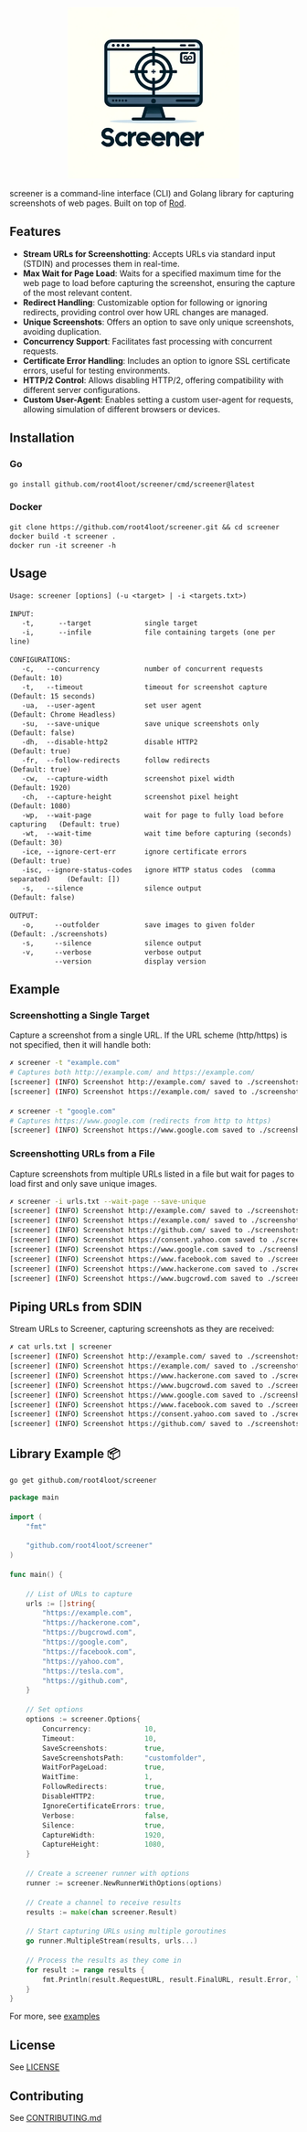 <p align="center">
<img src="./assets/logo.png" alt="screener logo" width="300"/>
</p>

screener is a command-line interface (CLI) and Golang library for capturing screenshots of web pages. Built on top of [Rod](https://github.com/go-rod/rod).

## Features

- **Stream URLs for Screenshotting**: Accepts URLs via standard input (STDIN) and processes them in real-time.
- **Max Wait for Page Load**: Waits for a specified maximum time for the web page to load before capturing the screenshot, ensuring the capture of the most relevant content.
- **Redirect Handling**: Customizable option for following or ignoring redirects, providing control over how URL changes are managed.
- **Unique Screenshots**: Offers an option to save only unique screenshots, avoiding duplication.
- **Concurrency Support**: Facilitates fast processing with concurrent requests.
- **Certificate Error Handling**: Includes an option to ignore SSL certificate errors, useful for testing environments.
- **HTTP/2 Control**: Allows disabling HTTP/2, offering compatibility with different server configurations.
- **Custom User-Agent**: Enables setting a custom user-agent for requests, allowing simulation of different browsers or devices.

## Installation

### Go
```
go install github.com/root4loot/screener/cmd/screener@latest
```

### Docker

```
git clone https://github.com/root4loot/screener.git && cd screener
docker build -t screener .
docker run -it screener -h
```

## Usage

```
Usage: screener [options] (-u <target> | -i <targets.txt>)

INPUT:
   -t,      --target             single target
   -i,      --infile             file containing targets (one per line)

CONFIGURATIONS:
   -c,   --concurrency           number of concurrent requests                  (Default: 10)
   -t,   --timeout               timeout for screenshot capture                 (Default: 15 seconds)
   -ua,  --user-agent            set user agent                                 (Default: Chrome Headless)
   -su,  --save-unique           save unique screenshots only                   (Default: false)
   -dh,  --disable-http2         disable HTTP2                                  (Default: true)
   -fr,  --follow-redirects      follow redirects                               (Default: true)
   -cw,  --capture-width         screenshot pixel width                         (Default: 1920)
   -ch,  --capture-height        screenshot pixel height                        (Default: 1080)
   -wp,  --wait-page             wait for page to fully load before capturing   (Default: true)
   -wt,  --wait-time             wait time before capturing (seconds)           (Default: 30)
   -ice, --ignore-cert-err       ignore certificate errors                      (Default: true)
   -isc, --ignore-status-codes   ignore HTTP status codes  (comma separated)    (Default: [])
   -s,   --silence               silence output                                 (Default: false)

OUTPUT:
   -o,     --outfolder           save images to given folder     (Default: ./screenshots)
   -s,     --silence             silence output
   -v,     --verbose             verbose output
           --version             display version
```

## Example

### Screenshotting a Single Target
Capture a screenshot from a single URL. If the URL scheme (http/https) is not specified, then it will handle both:

```sh
✗ screener -t "example.com"
# Captures both http://example.com/ and https://example.com/
[screener] (INFO) Screenshot http://example.com/ saved to ./screenshots                                                                                                                                                                                                                                                                                                  
[screener] (INFO) Screenshot https://example.com/ saved to ./screenshots

✗ screener -t "google.com"
# Captures https://www.google.com (redirects from http to https)
[screener] (INFO) Screenshot https://www.google.com saved to ./screenshots 
```

### Screenshotting URLs from a File
Capture screenshots from multiple URLs listed in a file but wait for pages to load first and only save unique images.

```sh
✗ screener -i urls.txt --wait-page --save-unique 
[screener] (INFO) Screenshot http://example.com/ saved to ./screenshots                                                                                                                                                                                                                                                                                                  
[screener] (INFO) Screenshot https://example.com/ saved to ./screenshots                                                                                                                                                                                                                                                                                                 
[screener] (INFO) Screenshot https://github.com/ saved to ./screenshots                                                                                                                                                                                                                                                                                                  
[screener] (INFO) Screenshot https://consent.yahoo.com saved to ./screenshots                                                                                                                                                                                                                                                                                            
[screener] (INFO) Screenshot https://www.google.com saved to ./screenshots                                                                                                                                                                                                                                                                                               
[screener] (INFO) Screenshot https://www.facebook.com saved to ./screenshots                                                                                                                                                                                                                                                                                             
[screener] (INFO) Screenshot https://www.hackerone.com saved to ./screenshots                                                                                                                                                                                                                                                                                            
[screener] (INFO) Screenshot https://www.bugcrowd.com saved to ./screenshots 
```

## Piping URLs from SDIN
Stream URLs to Screener, capturing screenshots as they are received:

```sh
✗ cat urls.txt | screener                        
[screener] (INFO) Screenshot http://example.com/ saved to ./screenshots
[screener] (INFO) Screenshot https://example.com/ saved to ./screenshots
[screener] (INFO) Screenshot https://www.hackerone.com saved to ./screenshots
[screener] (INFO) Screenshot https://www.bugcrowd.com saved to ./screenshots
[screener] (INFO) Screenshot https://www.google.com saved to ./screenshots
[screener] (INFO) Screenshot https://www.facebook.com saved to ./screenshots
[screener] (INFO) Screenshot https://consent.yahoo.com saved to ./screenshots
[screener] (INFO) Screenshot https://github.com/ saved to ./screenshots
```


## Library Example 📦

```
go get github.com/root4loot/screener
```

```go
package main

import (
	"fmt"

	"github.com/root4loot/screener"
)

func main() {

	// List of URLs to capture
	urls := []string{
		"https://example.com",
		"https://hackerone.com",
		"https://bugcrowd.com",
		"https://google.com",
		"https://facebook.com",
		"https://yahoo.com",
		"https://tesla.com",
		"https://github.com",
	}

	// Set options
	options := screener.Options{
		Concurrency:             10,
		Timeout:                 10,
		SaveScreenshots:         true,
		SaveScreenshotsPath:     "customfolder",
		WaitForPageLoad:         true,
		WaitTime:                1,
		FollowRedirects:         true,
		DisableHTTP2:            true,
		IgnoreCertificateErrors: true,
		Verbose:                 false,
		Silence:                 true,
		CaptureWidth:            1920,
		CaptureHeight:           1080,
	}

	// Create a screener runner with options
	runner := screener.NewRunnerWithOptions(options)

	// Create a channel to receive results
	results := make(chan screener.Result)

	// Start capturing URLs using multiple goroutines
	go runner.MultipleStream(results, urls...)

	// Process the results as they come in
	for result := range results {
		fmt.Println(result.RequestURL, result.FinalURL, result.Error, len(result.Image))
	}
}

```

For more, see [examples](https://github.com/root4loot/screener/tree/master/examples)

## License

See [LICENSE](LICENSE)

## Contributing

See [CONTRIBUTING.md](CONTRIBUTING.md)